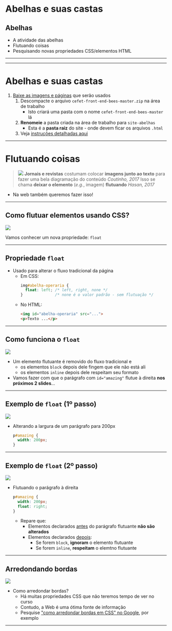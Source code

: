 <!-- {"layout": "section-header", "hash": "abelhas-e-suas-castas"} -->
# Abelhas e suas castas
## Abelhas

- A atividade das abelhas
- Flutuando coisas
- Pesquisando novas propriedades CSS/elementos HTML
<!-- {ul:.content} -->

--- 
<!-- {"backdrop": "pratica-abelhas"} -->

---
# Abelhas e suas castas

1. [Baixe as imagens e páginas](https://github.com/willsallum/cefet_front_end_bees/archive/master.zip)
   que serão usados
   1. Descompacte o arquivo `cefet-front-end-bees-master.zip` na área de trabalho
      - Isto criará uma pasta com o nome `cefet-front-end-bees-master` lá
   1. **Renomeie** a pasta criada na área de trabalho para `site-abelhas`
      - Esta é a **pasta raiz** do site - onde devem ficar os arquivos `.html`
   1. Veja [instruções detalhadas aqui](https://github.com/willsallum/cefet_front_end_bees/blob/master/README.md)

---
<!-- {"hash": "flutuando-coisas"} -->
# Flutuando coisas

> ![](../../../images/float-magazine.png) <!-- {.push-right style="height: 200px;"} -->
  **Jornais e revistas** costumam colocar **imagens junto ao texto** para
  fazer uma bela diagramação do conteúdo
> <cite>Coutinho, 2017</cite>
> Isso se chama **deixar o elemento** (_e.g._, imagem) **flutuando**
> <cite>Hasan, 2017</cite>

- Na web também queremos fazer isso!

---
<!-- {"layout": "centered-horizontal"} -->
## Como flutuar elementos usando CSS?

![](../../../images/pratica-abelhas-operarias.png)

Vamos conhecer um nova propriedade: `float`

---
## Propriedade `float`

- Usado para alterar o fluxo tradicional da página
  - Em CSS:  
    ```css
    img#abelha-operaria {
      float: left; /* left, right, none */
    }              /* none é o valor padrão - sem flutuação */
    ```
  - No HTML:
    ```html
    <img id="abelha-operaria" src="...">
    <p>Texto ...</p>
    ```

---
## Como funciona o `float`

![](../../../images/float-p1.png) <!-- {.push-right} -->

- Um elemento flutuante é removido do fluxo tradicional e
  - os elementos `block` depois dele fingem que ele não está ali
  - os elementos `inline` depois dele respeitam seu formato
- Vamos fazer com que o parágrafo com `id="amazing"`
  flutue à direita **nos próximos 2 slides**...

---
## Exemplo de `float` (1º passo)

![](../../../images/float-p2.png)  <!-- {.push-right style="max-height: 440px;"} -->
- Alterando a largura de um parágrafo para 200px
  ```css
  p#amazing {
    width: 200px;
  }
  ```

---
## Exemplo de `float` (2º passo)

![](../../../images/float-p3.png)  <!-- {.push-right style="max-height: 350px;"} -->
- Flutuando o parágrafo à direita
  ```css
  p#amazing {
    width: 200px;
    float: right;
  }
  ```
  - Repare que:
    - Elementos declarados <u>antes</u> do parágrafo flutuante
      **não são alterados**
    - Elementos declarados <u>depois</u>:
      - Se forem `block`, **ignoram** o elemento flutuante
      - Se forem `inline`, **respeitam** o elemtno flutuante

---
<!-- {"hash": "arredondando-bordas"} -->
## Arredondando bordas

![](../../../images/borda-arredondada.png) <!-- {.push-right} -->
- Como arredondar bordas?
  - Há muitas propriedades CSS que não teremos tempo de ver no curso
  - Contudo, a Web é uma ótima fonte de informação
  - Pesquise ["como arredondar bordas em CSS" no Google][border-radius-google],
    por exemplo

[border-radius-google]: https://www.google.com.br/search?hl=pt-BR&q=como+arredondar+bordas+em+css&meta=

---